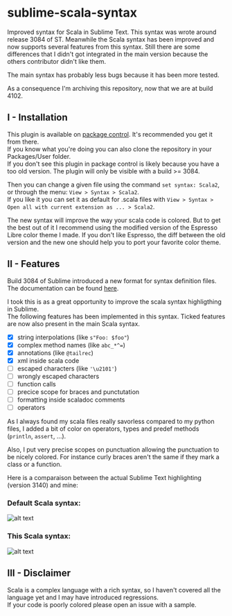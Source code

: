 # sublime-scala-syntax

Improved syntax for Scala in Sublime Text.
This syntax was wrote around release 3084 of ST.
Meanwhile the Scala syntax has been improved and now supports several features
from this syntax.
Still there are some differences that I didn't got integrated in the main
version because the others contributor didn't like them.

The main syntax has probably less bugs because it has been more tested.

As a consequence I'm archiving this repository,
now that we are at build 4102.

## I - Installation

This plugin is available on [package control](https://packagecontrol.io/packages/Scala%20Syntax).
It's recommended you get it from there.  
If you know what you're doing you can also clone the repository in your Packages/User folder.  
If you don't see this plugin in package control is likely because you have a too old version.
The plugin will only be visible with a build >= 3084.

Then you can change a given file using the command `set syntax: Scala2`, or through the menu: `View > Syntax > Scala2`.  
If you like it you can set it as default for .scala files with `View > Syntax > Open all with current extension as ... > Scala2`.  

The new syntax will improve the way your scala code is colored. But to get the best out of it I recommend using the modified version of the Espresso Libre color theme I made. If you don't like Espresso, the diff between the old version and the new one should help you to port your favorite color theme.

## II - Features

Build 3084 of Sublime introduced a new format for syntax definition files.  
The documentation can be found [here](http://www.sublimetext.com/docs/3/syntax.html).

I took this is as a great opportunity to improve the scala syntax highligthing in Sublime.  
The following features has been implemented in this syntax.
Ticked features are now also present in the main Scala syntax.

- [x] string interpolations (like `s"Foo: $foo"`)
- [x] complex method names (like `abc_*^=`)
- [x] annotations (like `@tailrec`)
- [x] xml inside scala code
- [ ] escaped characters (like `'\u2101'`)
- [ ] wrongly escaped characters
- [ ] function calls
- [ ] precice scope for braces and punctutation
- [ ] formatting inside scaladoc comments
- [ ] operators

As I always found my scala files really savorless compared to my python files, I added a bit of color on operators, types and predef methods (`println`, `assert`, ...).  

Also, I put very precise scopes on punctuation allowing the punctuation to be nicely colored. For instance curly braces aren't the same if they mark a class or a function.  

Here is a comparaison between the actual Sublime Text highlighting (version 3140) and mine:
### Default Scala syntax:
![alt text][before]

[before]: https://raw.githubusercontent.com/gwenzek/scala-sublime-syntax/master/before.png "Screenshot with default syntax and Espresso Libre"

### This Scala syntax:
![alt text][after]

[after]: https://raw.githubusercontent.com/gwenzek/scala-sublime-syntax/master/after.png "Screenshot with Scala2 syntax and Espresso2 (from this package)"

## III - Disclaimer

Scala is a complex language with a rich syntax, so I haven't covered all the language yet and I may have introduced regressions.  
If your code is poorly colored please open an issue with a sample.  
